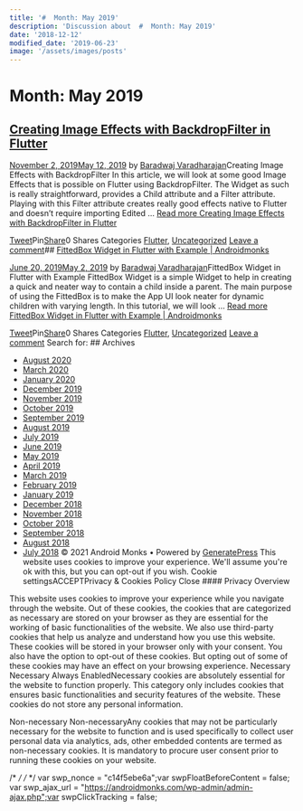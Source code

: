 ```yaml
---
title: '#  Month: May 2019'
description: 'Discussion about  #  Month: May 2019'
date: '2018-12-12'
modified_date: '2019-06-23'
image: '/assets/images/posts'
---
```

#  Month: May 2019

## [Creating Image Effects with BackdropFilter in Flutter](https://androidmonks.com/backdropfilter-flutter/)

 [November 2, 2019May 12, 2019](https://androidmonks.com/backdropfilter-flutter/ "3:30 pm") by [Baradwaj Varadharajan](https://androidmonks.com/author/admin/ "View all posts by Baradwaj Varadharajan")Creating Image Effects with BackdropFilter In this article, we will look at some good Image Effects that is possible on Flutter using BackdropFilter. The Widget as such is really straightforward, provides a Child attribute and a Filter attribute. Playing with this Filter attribute creates really good effects native to Flutter and doesn’t require importing Edited … [Read more Creating Image Effects with BackdropFilter in Flutter](https://androidmonks.com/backdropfilter-flutter/ "Creating Image Effects with BackdropFilter in Flutter")

[Tweet](https://twitter.com/intent/tweet?text=Creating+Image+Effects+with+BackdropFilter+in+Flutter&url=https%3A%2F%2Fandroidmonks.com%2Fbackdropfilter-flutter%2F)Pin[Share](https://www.facebook.com/share.php?u=https%3A%2F%2Fandroidmonks.com%2Fbackdropfilter-flutter%2F)0 Shares Categories [Flutter](https://androidmonks.com/category/flutter/), [Uncategorized](https://androidmonks.com/category/uncategorized/) [Leave a comment](https://androidmonks.com/backdropfilter-flutter/#respond)## [FittedBox Widget in Flutter with Example | Androidmonks](https://androidmonks.com/fittedbox-widget/)

 [June 20, 2019May 2, 2019](https://androidmonks.com/fittedbox-widget/ "5:05 pm") by [Baradwaj Varadharajan](https://androidmonks.com/author/admin/ "View all posts by Baradwaj Varadharajan")FittedBox Widget in Flutter with Example FittedBox Widget is a simple Widget to help in creating a quick and neater way to contain a child inside a parent. The main purpose of using the FittedBox is to make the App UI look neater for dynamic children with varying length. In this tutorial, we will look … [Read more FittedBox Widget in Flutter with Example | Androidmonks](https://androidmonks.com/fittedbox-widget/ "FittedBox Widget in Flutter with Example | Androidmonks")

[Tweet](https://twitter.com/intent/tweet?text=FittedBox+Widget+in+Flutter+with+Example++Androidmonks&url=https%3A%2F%2Fandroidmonks.com%2Ffittedbox-widget%2F)Pin[Share](https://www.facebook.com/share.php?u=https%3A%2F%2Fandroidmonks.com%2Ffittedbox-widget%2F)0 Shares Categories [Flutter](https://androidmonks.com/category/flutter/), [Uncategorized](https://androidmonks.com/category/uncategorized/) [Leave a comment](https://androidmonks.com/fittedbox-widget/#respond)  Search for:   ## Archives

* [August 2020](https://androidmonks.com/2020/08/)
* [March 2020](https://androidmonks.com/2020/03/)
* [January 2020](https://androidmonks.com/2020/01/)
* [December 2019](https://androidmonks.com/2019/12/)
* [November 2019](https://androidmonks.com/2019/11/)
* [October 2019](https://androidmonks.com/2019/10/)
* [September 2019](https://androidmonks.com/2019/09/)
* [August 2019](https://androidmonks.com/2019/08/)
* [July 2019](https://androidmonks.com/2019/07/)
* [June 2019](https://androidmonks.com/2019/06/)
* [May 2019](https://androidmonks.com/2019/05/)
* [April 2019](https://androidmonks.com/2019/04/)
* [March 2019](https://androidmonks.com/2019/03/)
* [February 2019](https://androidmonks.com/2019/02/)
* [January 2019](https://androidmonks.com/2019/01/)
* [December 2018](https://androidmonks.com/2018/12/)
* [November 2018](https://androidmonks.com/2018/11/)
* [October 2018](https://androidmonks.com/2018/10/)
* [September 2018](https://androidmonks.com/2018/09/)
* [August 2018](https://androidmonks.com/2018/08/)
* [July 2018](https://androidmonks.com/2018/07/)
 © 2021 Android Monks • Powered by [GeneratePress](https://generatepress.com) This website uses cookies to improve your experience. We'll assume you're ok with this, but you can opt-out if you wish. Cookie settingsACCEPTPrivacy & Cookies Policy   Close #### Privacy Overview

This website uses cookies to improve your experience while you navigate through the website. Out of these cookies, the cookies that are categorized as necessary are stored on your browser as they are essential for the working of basic functionalities of the website. We also use third-party cookies that help us analyze and understand how you use this website. These cookies will be stored in your browser only with your consent. You also have the option to opt-out of these cookies. But opting out of some of these cookies may have an effect on your browsing experience.  Necessary  Necessary Always EnabledNecessary cookies are absolutely essential for the website to function properly. This category only includes cookies that ensures basic functionalities and security features of the website. These cookies do not store any personal information.

 Non-necessary  Non-necessaryAny cookies that may not be particularly necessary for the website to function and is used specifically to collect user personal data via analytics, ads, other embedded contents are termed as non-necessary cookies. It is mandatory to procure user consent prior to running these cookies on your website.

  /* <![CDATA[ */
var tocplus = {"visibility\_show":"show","visibility\_hide":"hide","width":"Auto"};
/* ]]> */  /* <![CDATA[ */
var socialWarfare = {"addons":[],"post\_id":"1676","variables":{"emphasizeIcons":false,"powered\_by\_toggle":false,"affiliate\_link":"https:\/\/warfareplugins.com"},"floatBeforeContent":""};
/* ]]> */       var swp\_nonce = "c14f5ebe6a";var swpFloatBeforeContent = false; var swp\_ajax\_url = "https://androidmonks.com/wp-admin/admin-ajax.php";var swpClickTracking = false; 